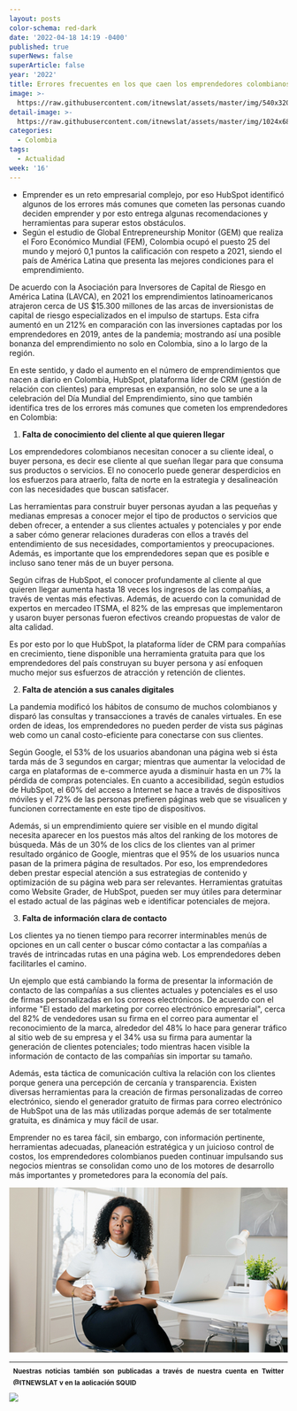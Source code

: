 ```yaml
---
layout: posts
color-schema: red-dark
date: '2022-04-18 14:19 -0400'
published: true
superNews: false
superArticle: false
year: '2022'
title: Errores frecuentes en los que caen los emprendedores colombianos
image: >-
  https://raw.githubusercontent.com/itnewslat/assets/master/img/540x320/Mujer-Trabajando-con-cafe-p.jpg
detail-image: >-
  https://raw.githubusercontent.com/itnewslat/assets/master/img/1024x680/Mujer-Trabajando-con-cafe-g.jpg
categories:
  - Colombia
tags:
  - Actualidad
week: '16'
---
```

- Emprender es un reto empresarial complejo, por eso HubSpot identificó algunos de los errores más comunes que cometen las personas cuando deciden emprender y por esto entrega algunas recomendaciones y herramientas para superar estos obstáculos. 
- Según el estudio de Global Entrepreneurship Monitor (GEM) que realiza el Foro Económico Mundial (FEM), Colombia ocupó el puesto 25 del mundo y mejoró 0,1 puntos la calificación con respeto a 2021, siendo el país de América Latina que presenta las mejores condiciones para el emprendimiento.

De acuerdo con la Asociación para Inversores de Capital de Riesgo en América Latina (LAVCA), en 2021 los emprendimientos latinoamericanos atrajeron cerca de US $15.300 millones de las arcas de inversionistas de capital de riesgo especializados en el impulso de startups. Esta cifra aumentó en un 212% en comparación con las inversiones captadas por los emprendedores en 2019, antes de la pandemia; mostrando así una posible bonanza del emprendimiento no solo en Colombia, sino a lo largo de la región. 

En este sentido, y dado el aumento en el número de emprendimientos que nacen a diario en Colombia, HubSpot, plataforma líder de CRM (gestión de relación con clientes) para empresas en expansión, no solo se une a la celebración del Día Mundial del Emprendimiento, sino que también identifica tres de los errores más comunes que cometen los emprendedores en Colombia:

1.	**Falta de conocimiento del cliente al que quieren llegar**

Los emprendedores colombianos necesitan conocer a su cliente ideal, o buyer persona, es decir ese cliente al que sueñan llegar para que consuma sus productos o servicios. El no conocerlo puede generar desperdicios en los esfuerzos para atraerlo, falta de norte en la estrategia y desalineación con las necesidades que buscan satisfacer.

Las herramientas para construir buyer personas ayudan a las pequeñas y medianas empresas a conocer mejor el tipo de productos o servicios que deben ofrecer, a entender a sus clientes actuales y potenciales y por ende a saber cómo generar relaciones duraderas con ellos a través del entendimiento de sus necesidades, comportamientos y preocupaciones. Además, es importante que los emprendedores sepan que es posible e incluso sano tener más de un buyer persona.

Según cifras de HubSpot, el conocer profundamente al cliente al que quieren llegar aumenta hasta 18 veces los ingresos de las compañías, a través de ventas más efectivas. Además, de acuerdo con la comunidad de expertos en mercadeo ITSMA, el 82% de las empresas que implementaron y usaron buyer personas fueron efectivos creando propuestas de valor de alta calidad.

Es por esto por lo que HubSpot, la plataforma líder de CRM para compañías en crecimiento, tiene disponible una herramienta gratuita para que los emprendedores del país construyan su buyer persona y así enfoquen mucho mejor sus esfuerzos de atracción y retención de clientes.

2.	**Falta de atención a sus canales digitales**

La pandemia modificó los hábitos de consumo de muchos colombianos y disparó las consultas y transacciones a través de canales virtuales. En ese orden de ideas, los emprendedores no pueden perder de vista sus páginas web como un canal costo-eficiente para conectarse con sus clientes. 

Según Google, el 53% de los usuarios abandonan una página web si ésta tarda más de 3 segundos en cargar; mientras que aumentar la velocidad de carga en plataformas de e-commerce ayuda a disminuir hasta en un 7% la pérdida de compras potenciales.  En cuanto a accesibilidad, según estudios de HubSpot, el 60% del acceso a Internet se hace a través de dispositivos móviles y el 72% de las personas prefieren páginas web que se visualicen y funcionen correctamente en este tipo de dispositivos. 

Además, si un emprendimiento quiere ser visible en el mundo digital necesita aparecer en los puestos más altos del ranking de los motores de búsqueda. Más de un 30% de los clics de los clientes van al primer resultado orgánico de Google, mientras que el 95% de los usuarios nunca pasan de la primera página de resultados. Por eso, los emprendedores deben prestar especial atención a sus estrategias de contenido y optimización de su página web para ser relevantes. Herramientas gratuitas como Website Grader, de HubSpot, pueden ser muy útiles para determinar el estado actual de las páginas web e identificar potenciales de mejora.

3.	**Falta de información clara de contacto**

Los clientes ya no tienen tiempo para recorrer interminables menús de opciones en un call center o buscar cómo contactar a las compañías a través de intrincadas rutas en una página web. Los emprendedores deben facilitarles el camino. 

Un ejemplo que está cambiando la forma de presentar la información de contacto de las compañías a sus clientes actuales y potenciales es el uso de firmas personalizadas en los correos electrónicos. De acuerdo con el informe "El estado del marketing por correo electrónico empresarial", cerca del 82% de vendedores usan su firma en el correo para aumentar el reconocimiento de la marca, alrededor del 48% lo hace para generar tráfico al sitio web de su empresa y el 34% usa su firma para aumentar la generación de clientes potenciales; todo mientras hacen visible la información de contacto de las compañías sin importar su tamaño.

Además, esta táctica de comunicación cultiva la relación con los clientes porque genera una percepción de cercanía y transparencia. Existen diversas herramientas para la creación de firmas personalizadas de correo electrónico, siendo el generador gratuito de firmas para correo electrónico de HubSpot una de las más utilizadas porque además de ser totalmente gratuita, es dinámica y muy fácil de usar. 

Emprender no es tarea fácil, sin embargo, con información pertinente, herramientas adecuadas, planeación estratégica y un juicioso control de costos, los emprendedores colombianos pueden continuar impulsando sus negocios mientras se consolidan como uno de los motores de desarrollo más importantes y prometedores para la economía del país. 

![](https://raw.githubusercontent.com/itnewslat/assets/master/img/540x320/Mujer-Trabajando-con-cafe-p.jpg)

<table style="height: 42px;" width="569">
<tbody>
<tr>
<td style="text-align: justify;"><sub><strong>Nuestras noticias también son publicadas a través de nuestra cuenta en Twitter <a href="https://twitter.com/itnewslat?lang=es">@ITNEWSLAT</a> y en la aplicación <a href="https://squidapp.co/en/">SQUID</a></strong></sub></td>
</tr>
</tbody>
</table>

<img src="https://tracker.metricool.com/c3po.jpg?hash=56f88a41e39ab42c063cc51676587a04"/>
